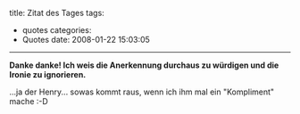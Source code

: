 title: Zitat des Tages
tags:
  - quotes
categories:
  - Quotes
date: 2008-01-22 15:03:05
---

**Danke danke! Ich weis die Anerkennung durchaus zu würdigen und die Ironie zu ignorieren.**

...ja der Henry... sowas kommt raus, wenn ich ihm mal ein "Kompliment" mache :-D
